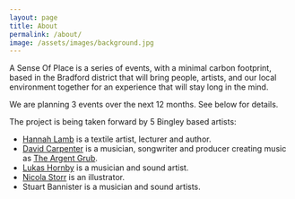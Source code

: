 ```yaml
---
layout: page
title: About
permalink: /about/
image: /assets/images/background.jpg
---
```


A Sense Of Place is a series of events, with a minimal carbon footprint, based in the Bradford district that will bring people, artists, and our local environment together for an experience that will stay long in the mind.

We are planning 3 events over the next 12 months. See below for details.

The project is being taken forward by 5 Bingley based artists: 

* [Hannah Lamb](https://www.hannahlamb.co.uk/) is a textile artist, lecturer and author.  
* [David Carpenter](https://theargentgrub.co.uk/) is a musician, songwriter and producer creating music as [The Argent Grub](https://theargentgrub.co.uk/).  
* [Lukas Hornby](https://grst1.bandcamp.com/music) is a musician and sound artist.  
* [Nicola Storr](https://www.instagram.com/nicolourok/) is an illustrator.  
* Stuart Bannister is a musician and sound artists.  
